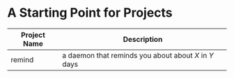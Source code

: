 # A Starting Point for Projects
| Project Name | Description |
| ------------ | ----------- |
| remind | a daemon that reminds you about about *X* in *Y* days |
